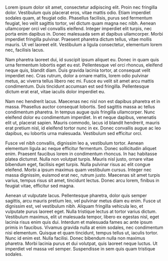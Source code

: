 Lorem ipsum dolor sit amet, consectetur adipiscing elit. Proin nec fringilla dolor. Vestibulum quis placerat eros, vitae mattis odio. Etiam imperdiet sodales quam, at feugiat odio. Phasellus facilisis, purus sed fermentum feugiat, leo velit sagittis tortor, vel dictum quam magna nec nibh. Aenean ullamcorper orci vel convallis eleifend. Integer imperdiet elit turpis, nec porta enim dapibus in. Donec malesuada sem at dapibus ullamcorper. Morbi imperdiet fringilla pulvinar. Praesent pharetra dictum tellus, vitae mollis mauris. Ut vel laoreet elit. Vestibulum a ligula consectetur, elementum lorem nec, facilisis lacus.

Nam pharetra laoreet dui, id suscipit ipsum aliquet eu. Donec in quam quis urna fermentum lobortis eget eu est. Pellentesque vel orci rhoncus, eleifend neque quis, blandit diam. Duis gravida lacinia tortor, at consequat velit imperdiet nec. Cras rutrum, dolor a ornare mattis, lorem odio pulvinar metus, ac viverra tellus libero nec mi. Fusce eu velit sit amet arcu mattis condimentum. Duis tincidunt accumsan est sed fringilla. Pellentesque dictum erat erat, vitae iaculis dolor imperdiet eu.

Nam nec hendrerit lacus. Maecenas nec nisl non est dapibus pharetra et in massa. Phasellus auctor consequat lobortis. Sed sagittis massa ac tellus condimentum pharetra. In tempus augue quis fringilla ullamcorper. Nunc eleifend dolor eu condimentum imperdiet. In et neque dapibus, venenatis elit ut, placerat sapien. Mauris commodo, lacus id blandit hendrerit, mauris erat pretium nisl, id eleifend tortor nunc in ex. Donec convallis augue ac leo dapibus, eu lobortis urna malesuada. Vestibulum sed efficitur orci.

Fusce vel nibh convallis, dignissim leo a, vestibulum tortor. Aenean elementum ligula ac neque efficitur fermentum. Donec sollicitudin aliquet enim. Praesent faucibus lorem in condimentum rhoncus. In hac habitasse platea dictumst. Nulla non volutpat turpis. Mauris nisl justo, ornare vitae bibendum eget, facilisis eget turpis. Nulla pulvinar risus ac elit congue eleifend. Morbi a ipsum maximus quam vestibulum cursus. Integer nec massa dignissim, euismod erat nec, rutrum justo. Maecenas sit amet turpis varius, tempus risus sit amet, tincidunt lectus. Donec arcu lorem, finibus in feugiat vitae, efficitur sed magna.

Aenean ut vulputate lacus. Pellentesque pharetra, dolor quis semper sagittis, arcu mauris pretium leo, vel pulvinar metus diam eu enim. Fusce ut dignissim est, vel vestibulum nibh. Aliquam fringilla vehicula leo, et vulputate purus laoreet eget. Nulla tristique lectus at tortor varius dictum. Vestibulum maximus, elit ut malesuada tempor, libero ex egestas nisl, eget lacinia risus enim quis dui. Interdum et malesuada fames ac ante ipsum primis in faucibus. Vivamus gravida nulla at enim sodales, nec condimentum nisi elementum. Quisque et quam tincidunt, tempus tellus ut, iaculis tortor. Nunc id enim est. Nulla facilisi. Donec bibendum nulla non maximus pharetra. Morbi lacinia purus et dui volutpat, quis laoreet neque luctus. Ut imperdiet vel massa vel semper. Suspendisse in sem quis quam tristique sodales.